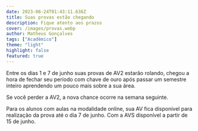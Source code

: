 ```yaml
---
date: 2023-06-24T01:43:11.636Z
title: Suas provas estão chegando
description: Fique atento aos prazos
cover: /images/provas.webp
author: Matheus Gonçalves
tags: ["Acadêmico"]
theme: "light"
highlight: false
featured: true
---
```

Entre os dias 1 e 7 de junho suas provas de AV2 estarão rolando, chegou a hora de fechar seu período com chave de ouro após passar um semestre inteiro aprendendo um pouco mais sobre a sua área. 

Se você perder a AV2, a nova chance ocorre na semana seguinte. 

Para os alunos com aulas na modalidade online, sua AV fica disponível para realização da prova até o dia 7 de junho. Com a AVS disponível a partir de 15 de junho.